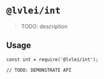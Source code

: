 # `@lvlei/int`

> TODO: description

## Usage

```
const int = require('@lvlei/int');

// TODO: DEMONSTRATE API
```
